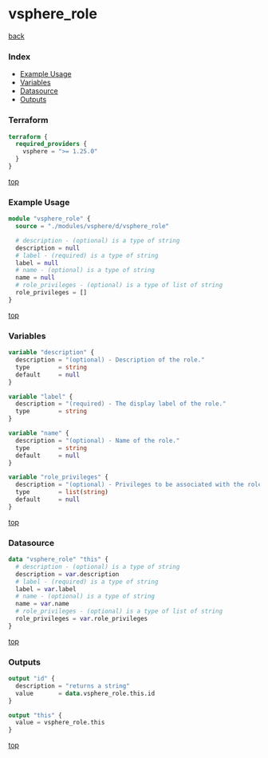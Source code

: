 # vsphere_role

[back](../vsphere.md)

### Index

- [Example Usage](#example-usage)
- [Variables](#variables)
- [Datasource](#datasource)
- [Outputs](#outputs)

### Terraform

```terraform
terraform {
  required_providers {
    vsphere = ">= 1.25.0"
  }
}
```

[top](#index)

### Example Usage

```terraform
module "vsphere_role" {
  source = "./modules/vsphere/d/vsphere_role"

  # description - (optional) is a type of string
  description = null
  # label - (required) is a type of string
  label = null
  # name - (optional) is a type of string
  name = null
  # role_privileges - (optional) is a type of list of string
  role_privileges = []
}
```

[top](#index)

### Variables

```terraform
variable "description" {
  description = "(optional) - Description of the role."
  type        = string
  default     = null
}

variable "label" {
  description = "(required) - The display label of the role."
  type        = string
}

variable "name" {
  description = "(optional) - Name of the role."
  type        = string
  default     = null
}

variable "role_privileges" {
  description = "(optional) - Privileges to be associated with the role"
  type        = list(string)
  default     = null
}
```

[top](#index)

### Datasource

```terraform
data "vsphere_role" "this" {
  # description - (optional) is a type of string
  description = var.description
  # label - (required) is a type of string
  label = var.label
  # name - (optional) is a type of string
  name = var.name
  # role_privileges - (optional) is a type of list of string
  role_privileges = var.role_privileges
}
```

[top](#index)

### Outputs

```terraform
output "id" {
  description = "returns a string"
  value       = data.vsphere_role.this.id
}

output "this" {
  value = vsphere_role.this
}
```

[top](#index)